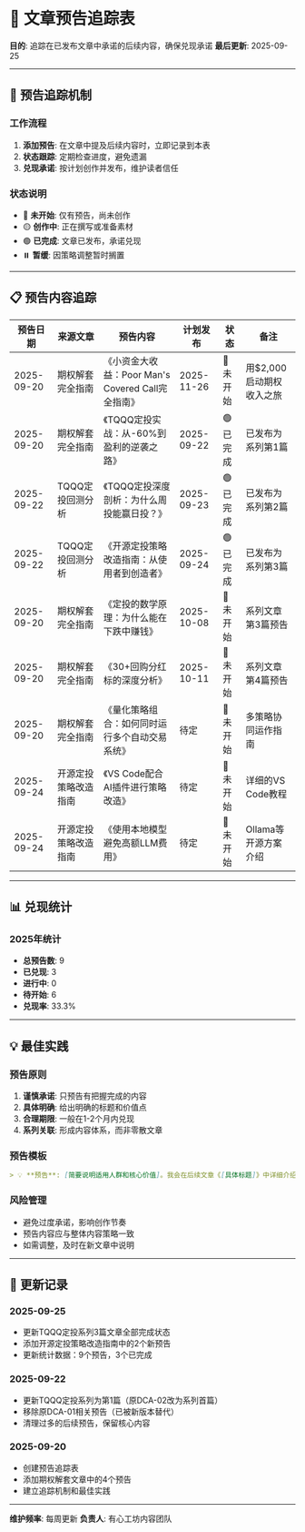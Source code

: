 # 📌 文章预告追踪表
**目的**: 追踪在已发布文章中承诺的后续内容，确保兑现承诺
**最后更新**: 2025-09-25

---

## 🎯 预告追踪机制

### 工作流程
1. **添加预告**: 在文章中提及后续内容时，立即记录到本表
2. **状态跟踪**: 定期检查进度，避免遗漏
3. **兑现承诺**: 按计划创作并发布，维护读者信任

### 状态说明
- 🔴 **未开始**: 仅有预告，尚未创作
- 🟡 **创作中**: 正在撰写或准备素材
- 🟢 **已完成**: 文章已发布，承诺兑现
- ⏸️ **暂缓**: 因策略调整暂时搁置

---

## 📋 预告内容追踪

| 预告日期 | 来源文章 | 预告内容 | 计划发布 | 状态 | 备注 |
|---------|---------|---------|---------|------|------|
| 2025-09-20 | 期权解套完全指南 | 《小资金大收益：Poor Man's Covered Call完全指南》 | 2025-11-26 | 🔴 未开始 | 用$2,000启动期权收入之旅 |
| 2025-09-20 | 期权解套完全指南 | 《TQQQ定投实战：从-60%到盈利的逆袭之路》 | 2025-09-22 | 🟢 已完成 | 已发布为系列第1篇 |
| 2025-09-22 | TQQQ定投回测分析 | 《TQQQ定投深度剖析：为什么周投能赢日投？》 | 2025-09-23 | 🟢 已完成 | 已发布为系列第2篇 |
| 2025-09-22 | TQQQ定投回测分析 | 《开源定投策略改造指南：从使用者到创造者》 | 2025-09-24 | 🟢 已完成 | 已发布为系列第3篇 |
| 2025-09-20 | 期权解套完全指南 | 《定投的数学原理：为什么能在下跌中赚钱》 | 2025-10-08 | 🔴 未开始 | 系列文章第3篇预告 |
| 2025-09-20 | 期权解套完全指南 | 《30+回购分红标的深度分析》 | 2025-10-11 | 🔴 未开始 | 系列文章第4篇预告 |
| 2025-09-20 | 期权解套完全指南 | 《量化策略组合：如何同时运行多个自动交易系统》 | 待定 | 🔴 未开始 | 多策略协同运作指南 |
| 2025-09-24 | 开源定投策略改造指南 | 《VS Code配合AI插件进行策略改造》 | 待定 | 🔴 未开始 | 详细的VS Code教程 |
| 2025-09-24 | 开源定投策略改造指南 | 《使用本地模型避免高额LLM费用》 | 待定 | 🔴 未开始 | Ollama等开源方案介绍 |

---

## 📊 兑现统计

### 2025年统计
- **总预告数**: 9
- **已兑现**: 3
- **进行中**: 0
- **待开始**: 6
- **兑现率**: 33.3%

---

## 💡 最佳实践

### 预告原则
1. **谨慎承诺**: 只预告有把握完成的内容
2. **具体明确**: 给出明确的标题和价值点
3. **合理期限**: 一般在1-2个月内兑现
4. **系列关联**: 形成内容体系，而非零散文章

### 预告模板
```markdown
> 💡 **预告**: [简要说明适用人群和核心价值]。我会在后续文章《[具体标题]》中详细介绍[核心内容]。
```

### 风险管理
- 避免过度承诺，影响创作节奏
- 预告内容应与整体内容策略一致
- 如需调整，及时在新文章中说明

---

## 🔄 更新记录

### 2025-09-25
- 更新TQQQ定投系列3篇文章全部完成状态
- 添加开源定投策略改造指南中的2个新预告
- 更新统计数据：9个预告，3个已完成

### 2025-09-22
- 更新TQQQ定投系列为第1篇（原DCA-02改为系列首篇）
- 移除原DCA-01相关预告（已被新版本替代）
- 清理过多的后续预告，保留核心内容

### 2025-09-20
- 创建预告追踪表
- 添加期权解套文章中的4个预告
- 建立追踪机制和最佳实践

---

**维护频率**: 每周更新
**负责人**: 有心工坊内容团队